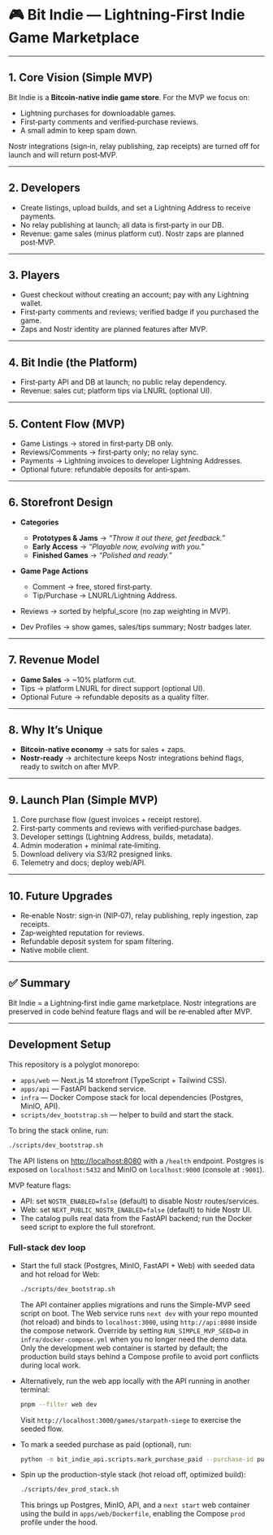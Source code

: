 # 🎮 Bit Indie — Lightning‑First Indie Game Marketplace

---

## 1. Core Vision (Simple MVP)

Bit Indie is a **Bitcoin‑native indie game store**. For the MVP we focus on:

- Lightning purchases for downloadable games.
- First‑party comments and verified‑purchase reviews.
- A small admin to keep spam down.

Nostr integrations (sign‑in, relay publishing, zap receipts) are turned off for launch and will return post‑MVP.

---

## 2. Developers

- Create listings, upload builds, and set a Lightning Address to receive payments.
- No relay publishing at launch; all data is first‑party in our DB.
- Revenue: game sales (minus platform cut). Nostr zaps are planned post‑MVP.

---

## 3. Players

- Guest checkout without creating an account; pay with any Lightning wallet.
- First‑party comments and reviews; verified badge if you purchased the game.
- Zaps and Nostr identity are planned features after MVP.

---

## 4. Bit Indie (the Platform)

- First‑party API and DB at launch; no public relay dependency.
- Revenue: sales cut; platform tips via LNURL (optional UI).

---

## 5. Content Flow (MVP)

- Game Listings → stored in first‑party DB only.
- Reviews/Comments → first‑party only; no relay sync.
- Payments → Lightning invoices to developer Lightning Addresses.
- Optional future: refundable deposits for anti‑spam.

---

## 6. Storefront Design

* **Categories**

  * **Prototypes & Jams** → *“Throw it out there, get feedback.”*
  * **Early Access** → *“Playable now, evolving with you.”*
  * **Finished Games** → *“Polished and ready.”*

* **Game Page Actions**

  * Comment → free, stored first‑party.
  * Tip/Purchase → LNURL/Lightning Address.

- Reviews → sorted by helpful_score (no zap weighting in MVP).

- Dev Profiles → show games, sales/tips summary; Nostr badges later.

---

## 7. Revenue Model

* **Game Sales** → \~10% platform cut.
* Tips → platform LNURL for direct support (optional UI).
* Optional Future → refundable deposits as a quality filter.

---

## 8. Why It’s Unique

* **Bitcoin-native economy** → sats for sales + zaps.
* **Nostr‑ready** → architecture keeps Nostr integrations behind flags, ready to switch on after MVP.

---

## 9. Launch Plan (Simple MVP)

1. Core purchase flow (guest invoices + receipt restore).
2. First‑party comments and reviews with verified‑purchase badges.
3. Developer settings (Lightning Address, builds, metadata).
4. Admin moderation + minimal rate‑limiting.
5. Download delivery via S3/R2 presigned links.
6. Telemetry and docs; deploy web/API.

---

## 10. Future Upgrades

- Re‑enable Nostr: sign‑in (NIP‑07), relay publishing, reply ingestion, zap receipts.
- Zap‑weighted reputation for reviews.
- Refundable deposit system for spam filtering.
- Native mobile client.

---

## ✅ Summary

Bit Indie = a Lightning‑first indie game marketplace. Nostr integrations are preserved in code behind feature flags and will be re‑enabled after MVP.

---

## Development Setup

This repository is a polyglot monorepo:

* `apps/web` — Next.js 14 storefront (TypeScript + Tailwind CSS).
* `apps/api` — FastAPI backend service.
* `infra` — Docker Compose stack for local dependencies (Postgres, MinIO, API).
* `scripts/dev_bootstrap.sh` — helper to build and start the stack.

To bring the stack online, run:

```bash
./scripts/dev_bootstrap.sh
```

The API listens on [http://localhost:8080](http://localhost:8080) with a `/health` endpoint. Postgres is exposed on `localhost:5432`
and MinIO on `localhost:9000` (console at `:9001`).

MVP feature flags:

- API: set `NOSTR_ENABLED=false` (default) to disable Nostr routes/services.
- Web: set `NEXT_PUBLIC_NOSTR_ENABLED=false` (default) to hide Nostr UI.
- The catalog pulls real data from the FastAPI backend; run the Docker seed script to explore the full storefront.

### Full-stack dev loop

- Start the full stack (Postgres, MinIO, FastAPI + Web) with seeded data and hot reload for Web:

  ```bash
  ./scripts/dev_bootstrap.sh
  ```

  The API container applies migrations and runs the Simple-MVP seed script on boot. The Web service runs `next dev` with your repo mounted (hot reload) and binds to `localhost:3000`, using `http://api:8080` inside the compose network. Override by setting `RUN_SIMPLE_MVP_SEED=0` in `infra/docker-compose.yml` when you no longer need the demo data. Only the development web container is started by default; the production build stays behind a Compose profile to avoid port conflicts during local work.

- Alternatively, run the web app locally with the API running in another terminal:

  ```bash
  pnpm --filter web dev
  ```

  Visit `http://localhost:3000/games/starpath-siege` to exercise the seeded flow.

- To mark a seeded purchase as paid (optional), run:

  ```bash
  python -m bit_indie_api.scripts.mark_purchase_paid --purchase-id purchase-seed-pending
  ```

- Spin up the production-style stack (hot reload off, optimized build):

  ```bash
  ./scripts/dev_prod_stack.sh
  ```

  This brings up Postgres, MinIO, API, and a `next start` web container using the build in `apps/web/Dockerfile`, enabling the Compose `prod` profile under the hood.
